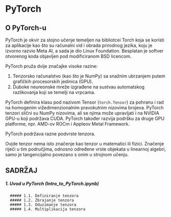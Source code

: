 # PyTorch

## O PyTorch-u
PyTorch je okvir za stojno učenje temeljen na bibliotcei Torch koja se koristi za aplikacije kao što su računalni vid i obrada prirodnog jezika, koju je izvorno razvio Meta AI, a sada je dio Linux Foundation. Besplatan je softver otvorenog koda objavljen pod modificiranom BSD licencom.

PyTorch pruža dvije značajke visoke razine:
1. Tenzorsko računalstvo (kao što je NumPy) sa snažnim ubrzanjem putem grafičkih procesorskih jedinica (GPU).
2. Duboke neureonske mreže izgrađene na sustvau automatskog razlikovanja koji se temelji na vrpcama.

PyTorch definira klasu pod nazivom Tensor (`torch.Tensor`) za pohranu i rad na homogenim vižedimenzionalnim pravokutnim nizovima brojeva. PyTorch tenzori slični su NumPy nizovima, ali se njima može upravljati i na NVIDIA GPU-u koji podržava CUDA. PyTorch također razvija podršku za druge GPU platforme, npr. AMD-ov ROCm i Appleov Metal Framework.

PyTorch podržava razne podvrste tenzora.

Ovjde tenzor nema isto značenje kao tenzor u matematici ili fizici. Značenje riječi u tim područjima, odnosno određene vrste objekata u linearnoj algebri, samo je tangencijalno povezano s onim u strojnom učenju.

## SADRŽAJ
   ##### 1. Uvod u PyTorch (Intro_to_PyTorch.ipynb)
      ##### 1.1. Definiranje tenzora
      ##### 1.2. Zbrajanje tenzora
      ##### 1.3. Oduzimanje tenzora
      ##### 1.4. Multiplikacija tenzora

